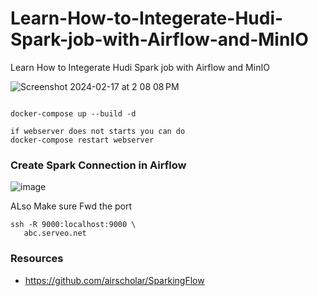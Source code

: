 # Learn-How-to-Integerate-Hudi-Spark-job-with-Airflow-and-MinIO
Learn How to Integerate Hudi Spark job with Airflow and MinIO

![Screenshot 2024-02-17 at 2 08 08 PM](https://github.com/soumilshah1995/Learn-How-to-Integerate-Hudi-Spark-job-with-Airflow-and-MinIO/assets/39345855/b2b1a754-0663-426f-86ea-2d46c4ffb2b9)

```

docker-compose up --build -d

if webserver does not starts you can do
docker-compose restart webserver

```


### Create Spark Connection in Airflow
![image](https://github.com/soumilshah1995/Learn-How-to-Integerate-Hudi-Spark-job-with-Airflow-and-MinIO/assets/39345855/77d54106-1462-48bf-9737-e20dc2bc8962)



ALso Make sure Fwd the port

```
ssh -R 9000:localhost:9000 \
   abc.serveo.net

```

   
### Resources 
* https://github.com/airscholar/SparkingFlow
